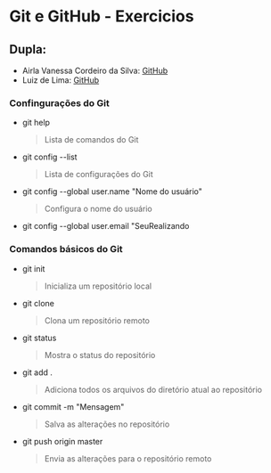 # Git e GitHub - Exercicios

## Dupla:

- Airla Vanessa Cordeiro da Silva: [GitHub](https://github.com/Airla)
- Luiz de Lima: [GitHub](https://github.com/Luiz-de-Lima)

### Confingurações do Git

- git help
  > Lista de comandos do Git
- git config --list
  > Lista de configurações do Git
- git config --global user.name "Nome do usuário"
  > Configura o nome do usuário
- git config --global user.email "SeuRealizando

### Comandos básicos do Git

- git init
  > Inicializa um repositório local
- git clone <link-do-repositorio>
  > Clona um repositório remoto
- git status
  > Mostra o status do repositório
- git add .
  > Adiciona todos os arquivos do diretório atual ao repositório
- git commit -m "Mensagem"
  > Salva as alterações no repositório
- git push origin master
  > Envia as alterações para o repositório remoto
